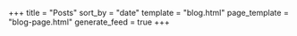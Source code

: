 +++
title = "Posts"
sort_by = "date"
template = "blog.html"
page_template = "blog-page.html"
generate_feed = true
+++

